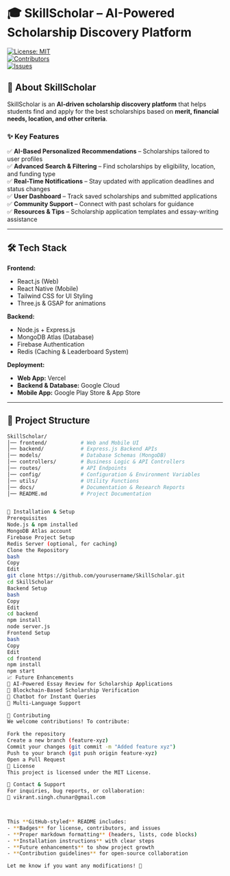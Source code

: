 # 🎓 SkillScholar – AI-Powered Scholarship Discovery Platform  

[![License: MIT](https://img.shields.io/badge/License-MIT-blue.svg)](https://opensource.org/licenses/MIT)  
[![Contributors](https://img.shields.io/github/contributors/yourusername/SkillScholar)](https://github.com/yourusername/SkillScholar/graphs/contributors)  
[![Issues](https://img.shields.io/github/issues/yourusername/SkillScholar)](https://github.com/yourusername/SkillScholar/issues)  

## 📌 About SkillScholar  
SkillScholar is an **AI-driven scholarship discovery platform** that helps students find and apply for the best scholarships based on **merit, financial needs, location, and other criteria**.  

### ✨ Key Features  
✅ **AI-Based Personalized Recommendations** – Scholarships tailored to user profiles  
✅ **Advanced Search & Filtering** – Find scholarships by eligibility, location, and funding type  
✅ **Real-Time Notifications** – Stay updated with application deadlines and status changes  
✅ **User Dashboard** – Track saved scholarships and submitted applications  
✅ **Community Support** – Connect with past scholars for guidance  
✅ **Resources & Tips** – Scholarship application templates and essay-writing assistance  

---

## 🛠️ Tech Stack  
**Frontend:**  
- React.js (Web)  
- React Native (Mobile)  
- Tailwind CSS for UI Styling  
- Three.js & GSAP for animations  

**Backend:**  
- Node.js + Express.js  
- MongoDB Atlas (Database)  
- Firebase Authentication  
- Redis (Caching & Leaderboard System)  

**Deployment:**  
- **Web App:** Vercel  
- **Backend & Database:** Google Cloud  
- **Mobile App:** Google Play Store & App Store  

---

## 📂 Project Structure  
```bash
SkillScholar/
│── frontend/           # Web and Mobile UI  
│── backend/            # Express.js Backend APIs  
│── models/             # Database Schemas (MongoDB)  
│── controllers/        # Business Logic & API Controllers  
│── routes/             # API Endpoints  
│── config/             # Configuration & Environment Variables  
│── utils/              # Utility Functions  
│── docs/               # Documentation & Research Reports  
│── README.md           # Project Documentation


🔧 Installation & Setup
Prerequisites
Node.js & npm installed
MongoDB Atlas account
Firebase Project Setup
Redis Server (optional, for caching)
Clone the Repository
bash
Copy
Edit
git clone https://github.com/yourusername/SkillScholar.git
cd SkillScholar
Backend Setup
bash
Copy
Edit
cd backend
npm install
node server.js
Frontend Setup
bash
Copy
Edit
cd frontend
npm install
npm start
📈 Future Enhancements
🔹 AI-Powered Essay Review for Scholarship Applications
🔹 Blockchain-Based Scholarship Verification
🔹 Chatbot for Instant Queries
🔹 Multi-Language Support

🤝 Contributing
We welcome contributions! To contribute:

Fork the repository
Create a new branch (feature-xyz)
Commit your changes (git commit -m "Added feature xyz")
Push to your branch (git push origin feature-xyz)
Open a Pull Request
📜 License
This project is licensed under the MIT License.

📧 Contact & Support
For inquiries, bug reports, or collaboration:
📩 vikrant.singh.chunar@gmail.com



This **GitHub-styled** README includes:  
- **Badges** for license, contributors, and issues  
- **Proper markdown formatting** (headers, lists, code blocks)  
- **Installation instructions** with clear steps  
- **Future enhancements** to show project growth  
- **Contribution guidelines** for open-source collaboration  

Let me know if you want any modifications! 🚀



